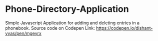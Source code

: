 # Phone-Directory-Application
Simple Javascript Application for adding and deleting entries in a phonebook.
Source code on Codepen
Link: https://codepen.io/dishant-vyas/pen/mgeyrx

